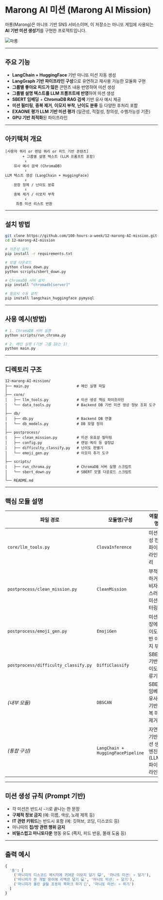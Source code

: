 # Marong AI 미션 (Marong AI Mission)

마롱(Marong)은 마니또 기반 SNS 서비스이며, 이 저장소는 마니또 게임에 사용되는 **AI 기반 미션 생성기**를 구현한 프로젝트입니다.

![마롱](https://github.com/user-attachments/assets/eaf515d0-b8c8-4522-a22a-77e18d729853)

---

## 주요 기능

- **LangChain + HuggingFace** 기반 마니또 미션 자동 생성
- **LangGraph 기반 파이프라인 구성**으로 유연하고 재사용 가능한 모듈화 구현
- **그룹별 좋아요 피드가 많은** 콘텐츠 내용 반영하여 미션 생성
- **그룹별 설명 텍스트를 LLM 프롬프트에 반영**하여 미션 생성
- **SBERT 임베딩** + **ChromaDB RAG 검색** 기반 유사 예시 제공
- **미션 필터링**, **중복 제거**, **이모지 부착**, **난이도 분류** 등 다양한 후처리 포함
- **EXAONE 평가 LLM 기반 미션 평가** (일관성, 적절성, 창의성, 수행가능성 기준)
- **GPU 기반 최적화**된 파이프라인

---

## 아키텍처 개요

```
[사용자 쿼리 or 랜덤 쿼리 or 피드 기반 콘텐츠]
        + 그룹별 설명 텍스트 (LLM 프롬프트 포함)
         ↓
    유사 예시 검색 (ChromaDB)
         ↓
LLM 텍스트 생성 (LangChain + HuggingFace)
         ↓
    문장 정제 / 난이도 분류
         ↓
    중복 제거 / 이모지 부착
         ↓
     최종 미션 리스트 반환
```

---

## 설치 방법

```bash
git clone https://github.com/100-hours-a-week/12-marong-AI-mission.git
cd 12-marong-AI-mission

# 의존성 설치
pip install -r requirements.txt

# 모델 다운로드
python clova_down.py
python scripts/sbert_down.py

# ChromaDB 서버 설치
pip install "chromadb[server]"

# 필요시 수동 설치
pip install langchain_huggingface pymysql
```

---

## 사용 예시(방법)

```bash
# 1. ChromaDB 서버 실행
python scripts/run_chroma.py

# 2. 메인 실행 (기본 그룹 ID는 1)
python main.py
```

---

## 디렉토리 구조

```
12-marong-AI-mission/
├── main.py                      # 메인 실행 파일
│
├── core/
│   ├── llm_tools.py             # 미션 생성 핵심 파이프라인
│   └── data_tools.py            # Backend DB 기반 미션 생성 정보 조회 도구
│
├── db/
│   ├── db.py                    # Backend DB 연결
│   └── db_models.py             # DB 모델 정의
│
├── postprocess/
│   ├── clean_mission.py         # 미션 유효성 필터링
│   ├── config.py                # 랜덤 쿼리 등 설정값
│   ├── difficulty_classify.py   # 난이도 판별기
│   └── emoji_gen.py             # 이모지 추가 도구
│
├── scripts/
│   ├── run_chroma.py            # ChromaDB 서버 실행 스크립트
│   └── sbert_down.py            # SBERT 모델 다운로드 스크립트
│
└── README.md
```

---

## 핵심 모듈 설명

| 파일 경로                            | 모듈명/구성                       | 역할 설명                                   |
| ------------------------------------ | --------------------------------- | ------------------------------------------- |
| `core/llm_tools.py`                  | `ClovaInference`                  | 미션 생성 전체 파이프라인 관리              |
| `postprocess/clean_mission.py`       | `CleanMission`                    | 부적절하거나 비자연스러운 미션 필터링       |
| `postprocess/emoji_gen.py`           | `EmojiGen`                        | 미션 문장에 난이도 기반 이모지 부착         |
| `postprocess/difficulty_classify.py` | `DiffiClassify`                   | SBERT 기반 난이도 분류기                    |
| _(내부 모듈)_                        | `DBSCAN`                          | SBERT 임베딩 유사도 기반 중복 미션 제거     |
| _(통합 구성)_                        | `LangChain + HuggingFacePipeline` | 자연어 기반 미션 생성 엔진 (LLM 파이프라인) |

---

## 미션 생성 규칙 (Prompt 기반)

- 각 미션은 반드시 `~기`로 끝나는 한 문장
- **구체적 정보 금지** (예: 이름, 색상, 노래 제목 등)
- **IT 관련 키워드**는 반드시 포함 (예: 깃허브, 코딩, 디스코드 등)
- 마니띠의 **집/방 관련 행위 금지**
- **비밀스럽고 마니또다운** 행동 유도 (쪽지, 피드 반응, 몰래 도움 등)

---

## 출력 예시

```python
{
  '중': [
    ('마니띠의 디스코드 메시지에 귀여운 이모지 달기 😺', '마니또 미션: ⭐️ 달기'),
    ('마니띠가 쓴 개발 용어에 리액션 달기 💻', '마니또 미션: ⭐️ 달기'),
    ('마니띠가 올린 글을 조용히 북마크 하기 📌', '마니또 미션: ⭐️ 하기')
  ]
}
```